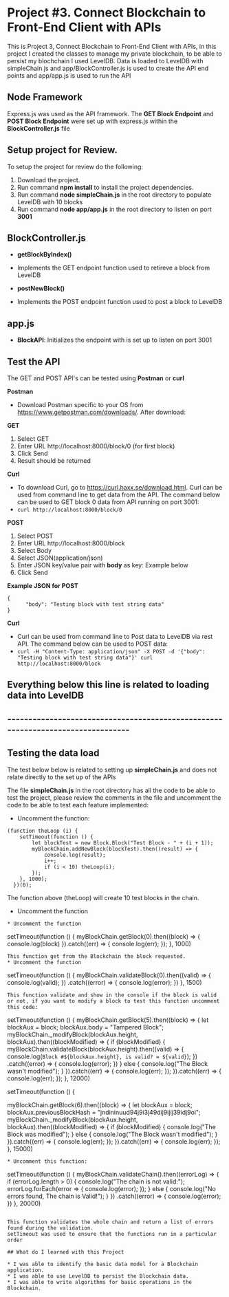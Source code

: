 # Project #3.  Connect Blockchain to Front-End Client with APIs

This is Project 3, Connect Blockchain to Front-End Client with APIs, in this project I created the classes to manage my private blockchain, to be able to persist my blochchain I used LevelDB. Data is loaded to LevelDB with simpleChain.js and app/BlockController.js is used to create the API end points and app/app.js is used to run the API

## Node Framework

Express.js was used as the API framework. The __GET Block Endpoint__ and __POST Block Endpoint__ were set up with express.js within the __BlockController.js__ file

## Setup project for Review.

To setup the project for review do the following:
1. Download the project.
2. Run command __npm install__ to install the project dependencies.
3. Run command __node simpleChain.js__ in the root directory to populate LevelDB with 10 blocks
4. Run command __node app/app.js__ in the root directory to listen on port __3001__


## BlockController.js
* __getBlockByIndex()__
* Implements the GET endpoint function used to retireve a block from LevelDB

* __postNewBlock()__
* Implements the POST endpoint function used to post a block to LevelDB

## app.js

* __BlockAPI__: Initializes the endpoint with is set up to listen on port 3001

## Test the API

The GET and POST API's can be tested using __Postman__ or __curl__

__Postman__
* Download Postman specific to your OS from https://www.getpostman.com/downloads/. After download:

__GET__
1. Select GET
2. Enter URL http://localhost:8000/block/0 (for first block)
3. Click Send
4. Result should be returned

__Curl__
* To download Curl, go to https://curl.haxx.se/download.html. Curl can be used from command line to get data from the API. The command below can be used to GET block 0 data from API running on port 3001:
* ``` curl http://localhost:8000/block/0 ```

__POST__
1. Select POST
2. Enter URL http://localhost:8000/block 
3. Select Body
4. Select JSON(application/json)
5. Enter JSON key/value pair with __body__ as key: Example below
6. Click Send

__Example JSON for POST__
```
{
      "body": "Testing block with test string data"
}
```

__Curl__
* Curl can be used from command line to Post data to LevelDB via rest API. The command below can be used to POST data:
* ``` curl -H "Content-Type: application/json" -X POST -d '{"body": "Testing block with test string data"}' curl http://localhost:8000/block ```



## Everything below this line is related to loading data into LevelDB 
## --------------------------------------------------------------------------------

## Testing the data load
The test below below is related to setting up __simpleChain.js__ and does not relate directly to the set up of the APIs

The file __simpleChain.js__ in the root directory has all the code to be able to test the project, please review the comments in the file and uncomment the code to be able to test each feature implemented:

* Uncomment the function:
```
(function theLoop (i) {
	setTimeout(function () {
		let blockTest = new Block.Block("Test Block - " + (i + 1));
		myBlockChain.addNewBlock(blockTest).then((result) => {
			console.log(result);
			i++;
			if (i < 10) theLoop(i);
		});
	}, 1000);
  })(0);
```
The function above (theLoop) will create 10 test blocks in the chain.
* Uncomment the function
```
* Uncomment the function
```
setTimeout(function () {
  myBlockChain.getBlock(0).then((block) => {
    console.log(block)
  }).catch((err) => { console.log(err); });
}, 1000)

```
This function get from the Blockchain the block requested.
* Uncomment the function
```
setTimeout(function () {
  myBlockChain.validateBlock(0).then((valid) => {
    console.log(valid);
  })
    .catch((error) => {
      console.log(error);
    })
}, 1500)
```
This function validate and show in the console if the block is valid or not, if you want to modify a block to test this function uncomment this code:
```
setTimeout(function () {
  myBlockChain.getBlock(5).then((block) => {
    let blockAux = block;
    blockAux.body = "Tampered Block";
    myBlockChain._modifyBlock(blockAux.height, blockAux).then((blockModified) => {
      if (blockModified) {
        myBlockChain.validateBlock(blockAux.height).then((valid) => {
          console.log(`Block #${blockAux.height}, is valid? = ${valid}`);
        })
          .catch((error) => {
            console.log(error);
          })
      } else {
        console.log("The Block wasn't modified");
      }
    }).catch((err) => { console.log(err); });
  }).catch((err) => { console.log(err); });
}, 12000)

setTimeout(function () {

  myBlockChain.getBlock(6).then((block) => {
    let blockAux = block;
    blockAux.previousBlockHash = "jndininuud94j9i3j49dij9ijij39idj9oi";
    myBlockChain._modifyBlock(blockAux.height, blockAux).then((blockModified) => {
      if (blockModified) {
        console.log("The Block was modified");
      } else {
        console.log("The Block wasn't modified");
      }
    }).catch((err) => { console.log(err); });
  }).catch((err) => { console.log(err); });
}, 15000)
```
* Uncomment this function:
```
setTimeout(function () {
  myBlockChain.validateChain().then((errorLog) => {
    if (errorLog.length > 0) {
      console.log("The chain is not valid:");
      errorLog.forEach(error => {
        console.log(error);
      });
    } else {
      console.log("No errors found, The chain is Valid!");
    }
  })
    .catch((error) => {
      console.log(error);
    })
}, 20000)
```

This function validates the whole chain and return a list of errors found during the validation.
setTimeout was used to ensure that the functions run in a particular order

## What do I learned with this Project

* I was able to identify the basic data model for a Blockchain application.
* I was able to use LevelDB to persist the Blockchain data.
* I was able to write algorithms for basic operations in the Blockchain.

